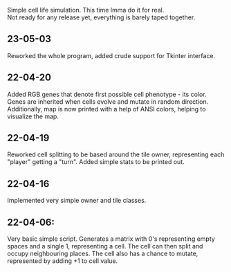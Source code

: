 Simple cell life simulation. This time Imma do it for real.<br>
Not ready for any release yet, everything is barely taped together.

<h2>23-05-03</h2>
Reworked the whole program, added crude support for Tkinter interface.
<h2>22-04-20</h2>
Added RGB genes that denote first possible cell phenotype - its color. Genes are inherited when cells evolve and mutate in random direction. Additionally, map is now printed with a help of ANSI colors, helping to visualize the map.
<h2>22-04-19</h2>
Reworked cell splitting to be based around the tile owner, representing each "player" getting a "turn". Added simple stats to be printed out.
<h2>22-04-16</h2>
Implemented very simple owner and tile classes.
<h2>22-04-06:</h2>
Very basic simple script. Generates a matrix with 0's representing empty spaces and a single 1, representing a cell. The cell can then split and occupy neighbouring places. The cell also has a chance to mutate, represented by adding +1 to cell value.